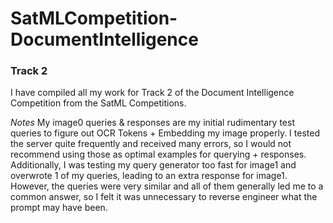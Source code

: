 # SatMLCompetition-DocumentIntelligence
### Track 2
I have compiled all my work for Track 2 of the Document Intelligence Competition from the SatML Competitions.


*Notes*
My image0 queries & responses are my initial rudimentary test queries to figure out OCR Tokens + Embedding my image properly. I tested the server quite frequently and received many errors, so I would not recommend using those as optimal examples for querying + responses.
Additionally, I was testing my query generator too fast for image1 and overwrote 1 of my queries, leading to an extra response for image1. However, the queries were very similar and all of them generally led me to a common answer, so I felt it was unnecessary to reverse engineer what the prompt may have been.
